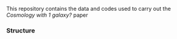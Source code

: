 This repository contains the data and codes used to carry out the *Cosmology with 1 galaxy?* paper

### Structure

